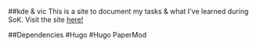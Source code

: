 ##kde & vic
This is a site to document my tasks & what I've learned during SoK.
Visit the site [here!](https://victoriaemily.github.io/KDE/)

##Dependencies
#Hugo
#Hugo PaperMod